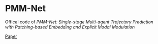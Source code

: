 # PMM-Net
Offical code of *PMM-Net: Single-stage Multi-agent Trajectory Prediction with Patching-based Embedding and Explicit Modal Modulation*

[Paper](https://arxiv.org/abs/2410.19544)
